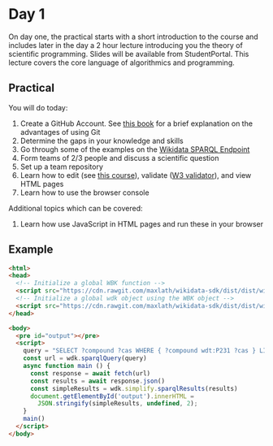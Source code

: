 
Day 1
=====

On day one, the practical starts with a short introduction to the course and includes later
in the day a 2 hour lecture introducing you the theory of scientific programming.
Slides will be available from StudentPortal. This lecture covers the core language of algorithmics and programming.


Practical
---------

You will do today:
1. Create a GitHub Account. See [this book](https://jwiegley.github.io/git-from-the-bottom-up/) for a brief explanation on the advantages of using Git
1. Determine the gaps in your knowledge and skills
1. Go through some of the examples on the [Wikidata SPARQL Endpoint](http://sparql.wikipathways.org/)
1. Form teams of 2/3 people and discuss a scientific question
1. Set up a team repository
1. Learn how to edit (see [this course](https://www.codecademy.com/learn/learn-html)), validate ([W3 validator](https://validator.w3.org/)), and view HTML pages
1. Learn how to use the browser console

Additional topics which can be covered:
1. Learn how use JavaScript in HTML pages and run these in your browser

Example
-------

```html
<html>
<head>
  <!-- Initialize a global WBK function -->
  <script src="https://cdn.rawgit.com/maxlath/wikidata-sdk/dist/dist/wikibase-sdk.min.js"></script>
  <!-- Initialize a global wdk object using the WBK object -->
  <script src="https://cdn.rawgit.com/maxlath/wikidata-sdk/dist/dist/wikidata-sdk.min.js"></script>
</head>

<body>
  <pre id="output"></pre>
  <script>
    query = "SELECT ?compound ?cas WHERE { ?compound wdt:P231 ?cas } LIMIT 10"
    const url = wdk.sparqlQuery(query)
    async function main () {
      const response = await fetch(url)
      const results = await response.json()
      const simpleResults = wdk.simplify.sparqlResults(results)
      document.getElementById('output').innerHTML =
        JSON.stringify(simpleResults, undefined, 2);
    }
    main()
  </script>
</body>
```
